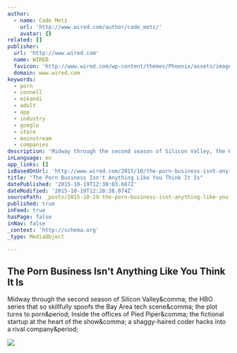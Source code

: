 ```yaml
---
author:
  - name: Cade Metz
    url: 'http://www.wired.com/author/cade_metz/'
    avatar: {}
related: []
publisher:
  url: 'http://www.wired.com'
  name: WIRED
  favicon: 'http://www.wired.com/wp-content/themes/Phoenix/assets/images/favicon.ico'
  domain: www.wired.com
keywords:
  - porn
  - connell
  - mikandi
  - adult
  - app
  - industry
  - google
  - store
  - mainstream
  - companies
description: 'Midway through the second season of Silicon Valley, the HBO series that so skillfully spoofs the Bay Area tech scene, the plot turns to porn. Inside the offices of Pied Piper, the fictional startup at the heart of the show, a shaggy-haired coder hacks into a rival company.'
inLanguage: en
app_links: []
isBasedOnUrl: 'http://www.wired.com/2015/10/the-porn-business-isnt-anything-like-you-think-it-is/'
title: "The Porn Business Isn't Anything Like You Think It Is"
datePublished: '2015-10-19T12:30:03.667Z'
dateModified: '2015-10-19T12:28:38.074Z'
sourcePath: _posts/2015-10-19-the-porn-business-isnt-anything-like-you-think-it-is.md
published: true
inFeed: true
hasPage: false
inNav: false
_context: 'http://schema.org'
_type: MediaObject

---
```

<article style=""><h1>The Porn Business Isn't Anything Like You Think It Is</h1><p>Midway through the second season of Silicon Valley&amp;comma; the HBO series that so skillfully spoofs the Bay Area tech scene&amp;comma; the plot turns to porn&amp;period; Inside the offices of Pied Piper&amp;comma; the fictional startup at the heart of the show&amp;comma; a shaggy-haired coder hacks into a rival company&amp;period;</p><img src="http://www.wired.com/wp-content/uploads/2015/10/MyCandy_-2603-1200x630.jpg" /></article>